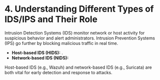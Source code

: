 # 4. Understanding Different Types of IDS/IPS and Their Role

Intrusion Detection Systems (IDS) monitor network or host activity for suspicious behavior and alert administrators.
Intrusion Prevention Systems (IPS) go further by blocking malicious traffic in real time.

- **Host-based IDS (HIDS):** .
- **Network-based IDS (NIDS):** 

Host-based IDS (e.g., Wazuh) and network-based IDS (e.g., Suricata) are both vital for early detection and response to attacks.

